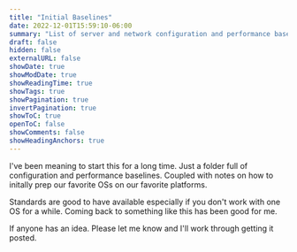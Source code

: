 ```yaml
---
title: "Initial Baselines"
date: 2022-12-01T15:59:10-06:00
summary: "List of server and network configuration and performance baselines."
draft: false
hidden: false
externalURL: false
showDate: true
showModDate: true
showReadingTime: true
showTags: true
showPagination: true
invertPagination: true
showToC: true
openToC: false
showComments: false
showHeadingAnchors: true
---
```


I've been meaning to start this for a long time. Just a folder full of
configuration and performance baselines. Coupled with notes on how to 
initally prep our favorite OSs on our favorite platforms.

Standards are good to have available especially if you don't work with
one OS for a while. Coming back to something like this has been good for
me.

If anyone has an idea. Please let me know and I'll work through getting
it posted.
